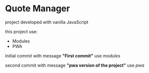 
# Quote Manager

project developed with vanilla JavaScript

this project use:

- Modules
- PWA

Initial commit with message **"First commit"** use *modules*

second commit with message **"pwa version of the project"** use *pwa*